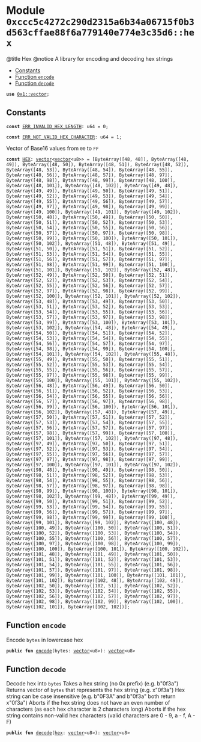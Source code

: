 
<a id="0xccc5c4272c290d2315a6b34a06715f0b3d563cffae88f6a779140e774e3c35d6_hex"></a>

# Module `0xccc5c4272c290d2315a6b34a06715f0b3d563cffae88f6a779140e774e3c35d6::hex`

@title Hex
@notice A library for encoding and decoding hex strings


-  [Constants](#@Constants_0)
-  [Function `encode`](#0xccc5c4272c290d2315a6b34a06715f0b3d563cffae88f6a779140e774e3c35d6_hex_encode)
-  [Function `decode`](#0xccc5c4272c290d2315a6b34a06715f0b3d563cffae88f6a779140e774e3c35d6_hex_decode)


<pre><code><b>use</b> <a href="">0x1::vector</a>;
</code></pre>



<a id="@Constants_0"></a>

## Constants


<a id="0xccc5c4272c290d2315a6b34a06715f0b3d563cffae88f6a779140e774e3c35d6_hex_ERR_INVALID_HEX_LENGTH"></a>



<pre><code><b>const</b> <a href="hex.md#0xccc5c4272c290d2315a6b34a06715f0b3d563cffae88f6a779140e774e3c35d6_hex_ERR_INVALID_HEX_LENGTH">ERR_INVALID_HEX_LENGTH</a>: u64 = 0;
</code></pre>



<a id="0xccc5c4272c290d2315a6b34a06715f0b3d563cffae88f6a779140e774e3c35d6_hex_ERR_NOT_VALID_HEX_CHARACTER"></a>



<pre><code><b>const</b> <a href="hex.md#0xccc5c4272c290d2315a6b34a06715f0b3d563cffae88f6a779140e774e3c35d6_hex_ERR_NOT_VALID_HEX_CHARACTER">ERR_NOT_VALID_HEX_CHARACTER</a>: u64 = 1;
</code></pre>



<a id="0xccc5c4272c290d2315a6b34a06715f0b3d563cffae88f6a779140e774e3c35d6_hex_HEX"></a>

Vector of Base16 values from <code>00</code> to <code>FF</code>


<pre><code><b>const</b> <a href="hex.md#0xccc5c4272c290d2315a6b34a06715f0b3d563cffae88f6a779140e774e3c35d6_hex_HEX">HEX</a>: <a href="">vector</a>&lt;<a href="">vector</a>&lt;u8&gt;&gt; = [ByteArray([48, 48]), ByteArray([48, 49]), ByteArray([48, 50]), ByteArray([48, 51]), ByteArray([48, 52]), ByteArray([48, 53]), ByteArray([48, 54]), ByteArray([48, 55]), ByteArray([48, 56]), ByteArray([48, 57]), ByteArray([48, 97]), ByteArray([48, 98]), ByteArray([48, 99]), ByteArray([48, 100]), ByteArray([48, 101]), ByteArray([48, 102]), ByteArray([49, 48]), ByteArray([49, 49]), ByteArray([49, 50]), ByteArray([49, 51]), ByteArray([49, 52]), ByteArray([49, 53]), ByteArray([49, 54]), ByteArray([49, 55]), ByteArray([49, 56]), ByteArray([49, 57]), ByteArray([49, 97]), ByteArray([49, 98]), ByteArray([49, 99]), ByteArray([49, 100]), ByteArray([49, 101]), ByteArray([49, 102]), ByteArray([50, 48]), ByteArray([50, 49]), ByteArray([50, 50]), ByteArray([50, 51]), ByteArray([50, 52]), ByteArray([50, 53]), ByteArray([50, 54]), ByteArray([50, 55]), ByteArray([50, 56]), ByteArray([50, 57]), ByteArray([50, 97]), ByteArray([50, 98]), ByteArray([50, 99]), ByteArray([50, 100]), ByteArray([50, 101]), ByteArray([50, 102]), ByteArray([51, 48]), ByteArray([51, 49]), ByteArray([51, 50]), ByteArray([51, 51]), ByteArray([51, 52]), ByteArray([51, 53]), ByteArray([51, 54]), ByteArray([51, 55]), ByteArray([51, 56]), ByteArray([51, 57]), ByteArray([51, 97]), ByteArray([51, 98]), ByteArray([51, 99]), ByteArray([51, 100]), ByteArray([51, 101]), ByteArray([51, 102]), ByteArray([52, 48]), ByteArray([52, 49]), ByteArray([52, 50]), ByteArray([52, 51]), ByteArray([52, 52]), ByteArray([52, 53]), ByteArray([52, 54]), ByteArray([52, 55]), ByteArray([52, 56]), ByteArray([52, 57]), ByteArray([52, 97]), ByteArray([52, 98]), ByteArray([52, 99]), ByteArray([52, 100]), ByteArray([52, 101]), ByteArray([52, 102]), ByteArray([53, 48]), ByteArray([53, 49]), ByteArray([53, 50]), ByteArray([53, 51]), ByteArray([53, 52]), ByteArray([53, 53]), ByteArray([53, 54]), ByteArray([53, 55]), ByteArray([53, 56]), ByteArray([53, 57]), ByteArray([53, 97]), ByteArray([53, 98]), ByteArray([53, 99]), ByteArray([53, 100]), ByteArray([53, 101]), ByteArray([53, 102]), ByteArray([54, 48]), ByteArray([54, 49]), ByteArray([54, 50]), ByteArray([54, 51]), ByteArray([54, 52]), ByteArray([54, 53]), ByteArray([54, 54]), ByteArray([54, 55]), ByteArray([54, 56]), ByteArray([54, 57]), ByteArray([54, 97]), ByteArray([54, 98]), ByteArray([54, 99]), ByteArray([54, 100]), ByteArray([54, 101]), ByteArray([54, 102]), ByteArray([55, 48]), ByteArray([55, 49]), ByteArray([55, 50]), ByteArray([55, 51]), ByteArray([55, 52]), ByteArray([55, 53]), ByteArray([55, 54]), ByteArray([55, 55]), ByteArray([55, 56]), ByteArray([55, 57]), ByteArray([55, 97]), ByteArray([55, 98]), ByteArray([55, 99]), ByteArray([55, 100]), ByteArray([55, 101]), ByteArray([55, 102]), ByteArray([56, 48]), ByteArray([56, 49]), ByteArray([56, 50]), ByteArray([56, 51]), ByteArray([56, 52]), ByteArray([56, 53]), ByteArray([56, 54]), ByteArray([56, 55]), ByteArray([56, 56]), ByteArray([56, 57]), ByteArray([56, 97]), ByteArray([56, 98]), ByteArray([56, 99]), ByteArray([56, 100]), ByteArray([56, 101]), ByteArray([56, 102]), ByteArray([57, 48]), ByteArray([57, 49]), ByteArray([57, 50]), ByteArray([57, 51]), ByteArray([57, 52]), ByteArray([57, 53]), ByteArray([57, 54]), ByteArray([57, 55]), ByteArray([57, 56]), ByteArray([57, 57]), ByteArray([57, 97]), ByteArray([57, 98]), ByteArray([57, 99]), ByteArray([57, 100]), ByteArray([57, 101]), ByteArray([57, 102]), ByteArray([97, 48]), ByteArray([97, 49]), ByteArray([97, 50]), ByteArray([97, 51]), ByteArray([97, 52]), ByteArray([97, 53]), ByteArray([97, 54]), ByteArray([97, 55]), ByteArray([97, 56]), ByteArray([97, 57]), ByteArray([97, 97]), ByteArray([97, 98]), ByteArray([97, 99]), ByteArray([97, 100]), ByteArray([97, 101]), ByteArray([97, 102]), ByteArray([98, 48]), ByteArray([98, 49]), ByteArray([98, 50]), ByteArray([98, 51]), ByteArray([98, 52]), ByteArray([98, 53]), ByteArray([98, 54]), ByteArray([98, 55]), ByteArray([98, 56]), ByteArray([98, 57]), ByteArray([98, 97]), ByteArray([98, 98]), ByteArray([98, 99]), ByteArray([98, 100]), ByteArray([98, 101]), ByteArray([98, 102]), ByteArray([99, 48]), ByteArray([99, 49]), ByteArray([99, 50]), ByteArray([99, 51]), ByteArray([99, 52]), ByteArray([99, 53]), ByteArray([99, 54]), ByteArray([99, 55]), ByteArray([99, 56]), ByteArray([99, 57]), ByteArray([99, 97]), ByteArray([99, 98]), ByteArray([99, 99]), ByteArray([99, 100]), ByteArray([99, 101]), ByteArray([99, 102]), ByteArray([100, 48]), ByteArray([100, 49]), ByteArray([100, 50]), ByteArray([100, 51]), ByteArray([100, 52]), ByteArray([100, 53]), ByteArray([100, 54]), ByteArray([100, 55]), ByteArray([100, 56]), ByteArray([100, 57]), ByteArray([100, 97]), ByteArray([100, 98]), ByteArray([100, 99]), ByteArray([100, 100]), ByteArray([100, 101]), ByteArray([100, 102]), ByteArray([101, 48]), ByteArray([101, 49]), ByteArray([101, 50]), ByteArray([101, 51]), ByteArray([101, 52]), ByteArray([101, 53]), ByteArray([101, 54]), ByteArray([101, 55]), ByteArray([101, 56]), ByteArray([101, 57]), ByteArray([101, 97]), ByteArray([101, 98]), ByteArray([101, 99]), ByteArray([101, 100]), ByteArray([101, 101]), ByteArray([101, 102]), ByteArray([102, 48]), ByteArray([102, 49]), ByteArray([102, 50]), ByteArray([102, 51]), ByteArray([102, 52]), ByteArray([102, 53]), ByteArray([102, 54]), ByteArray([102, 55]), ByteArray([102, 56]), ByteArray([102, 57]), ByteArray([102, 97]), ByteArray([102, 98]), ByteArray([102, 99]), ByteArray([102, 100]), ByteArray([102, 101]), ByteArray([102, 102])];
</code></pre>



<a id="0xccc5c4272c290d2315a6b34a06715f0b3d563cffae88f6a779140e774e3c35d6_hex_encode"></a>

## Function `encode`

Encode <code>bytes</code> in lowercase hex


<pre><code><b>public</b> <b>fun</b> <a href="hex.md#0xccc5c4272c290d2315a6b34a06715f0b3d563cffae88f6a779140e774e3c35d6_hex_encode">encode</a>(bytes: <a href="">vector</a>&lt;u8&gt;): <a href="">vector</a>&lt;u8&gt;
</code></pre>



<a id="0xccc5c4272c290d2315a6b34a06715f0b3d563cffae88f6a779140e774e3c35d6_hex_decode"></a>

## Function `decode`

Decode hex into <code>bytes</code>
Takes a hex string (no 0x prefix) (e.g. b"0f3a")
Returns vector of <code>bytes</code> that represents the hex string (e.g. x"0f3a")
Hex string can be case insensitive (e.g. b"0F3A" and b"0f3a" both return x"0f3a")
Aborts if the hex string does not have an even number of characters (as each hex character is 2 characters long)
Aborts if the hex string contains non-valid hex characters (valid characters are 0 - 9, a - f, A - F)


<pre><code><b>public</b> <b>fun</b> <a href="hex.md#0xccc5c4272c290d2315a6b34a06715f0b3d563cffae88f6a779140e774e3c35d6_hex_decode">decode</a>(<a href="hex.md#0xccc5c4272c290d2315a6b34a06715f0b3d563cffae88f6a779140e774e3c35d6_hex">hex</a>: <a href="">vector</a>&lt;u8&gt;): <a href="">vector</a>&lt;u8&gt;
</code></pre>
